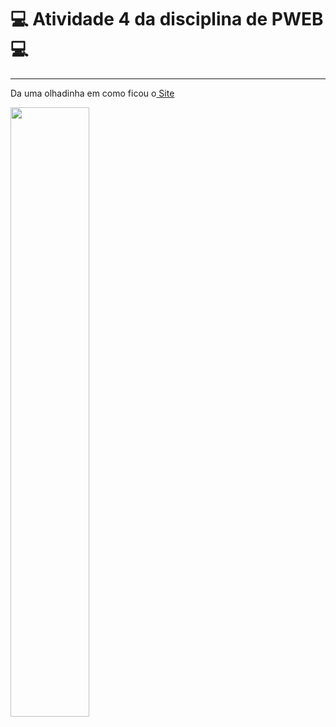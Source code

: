 # 💻 Atividade 4 da disciplina de PWEB 💻
<hr>
<p>Da uma olhadinha em como ficou o<a href="https://erichidekikataokaferreira.github.io/PWEB-ATIVIDADE4/" target="_blank"> Site</a></p>
<img width="50%" height="auto" height="175px" src="https://cdn.discordapp.com/attachments/717420578620964874/879790872491880448/unknown.png"/>


